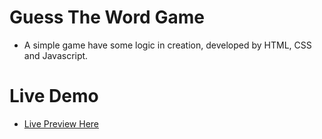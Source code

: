 # Guess The Word Game

- A simple game have some logic in creation, developed by HTML, CSS and Javascript.

# Live Demo

- [Live Preview Here](https://guess-the-word-mo3bassias-projects.vercel.app)
